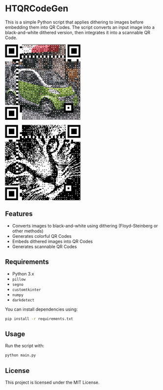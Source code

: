 # HTQRCodeGen

This is a simple Python script that applies dithering to images before embedding them into QR Codes. The script converts an input image into a black-and-white dithered version, then integrates it into a scannable QR Code.

![image](img/car_qrcode.png)

![image](img/cat_qrcode.png)

## Features

- Converts images to black-and-white using dithering (Floyd-Steinberg or other methods)
- Generates colorful QR Codes
- Embeds dithered images into QR Codes
- Generates scannable QR Codes

## Requirements

- Python 3.x
- `pillow` 
- `segno` 
- `customtkinter` 
- `numpy`
- `darkdetect`

You can install dependencies using:

```bash
pip install -r requirements.txt
```

## Usage

Run the script with:

```bash
python main.py
```

## License

This project is licensed under the MIT License.